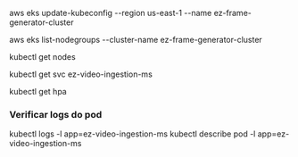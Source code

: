 
aws eks update-kubeconfig --region us-east-1 --name ez-frame-generator-cluster

aws eks list-nodegroups --cluster-name ez-frame-generator-cluster

kubectl get nodes

kubectl get svc ez-video-ingestion-ms

kubectl get hpa

### Verificar logs do pod
kubectl logs -l app=ez-video-ingestion-ms
kubectl describe pod -l app=ez-video-ingestion-ms



